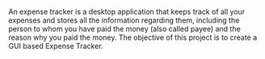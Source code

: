 An expense tracker is a desktop application that keeps track of all your expenses and stores all the information regarding them, including the person to whom you have paid the money (also called payee) and the reason why you paid the money. The objective of this project is to create a GUI based Expense Tracker.
